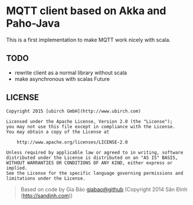 #  MQTT client based on Akka and Paho-Java

This is a first implementation to make MQTT work nicely with scala. 

TODO
----

- rewrite client as a normal library without scala
- make asynchronous with scalas Future

## LICENSE

    Copyright 2015 [ubirch GmbH](http://www.ubirch.com)
    
    Licensed under the Apache License, Version 2.0 (the "License");
    you may not use this file except in compliance with the License.
    You may obtain a copy of the License at
    
        http://www.apache.org/licenses/LICENSE-2.0
    
    Unless required by applicable law or agreed to in writing, software
    distributed under the License is distributed on an "AS IS" BASIS, 
    WITHOUT WARRANTIES OR CONDITIONS OF ANY KIND, either express or implied.
    See the License for the specific language governing permissions and
    limitations under the License.

> Based on code by Gia Bảo <giabao@github> (Copyright 2014 Sân Đình (http://sandinh.com))
